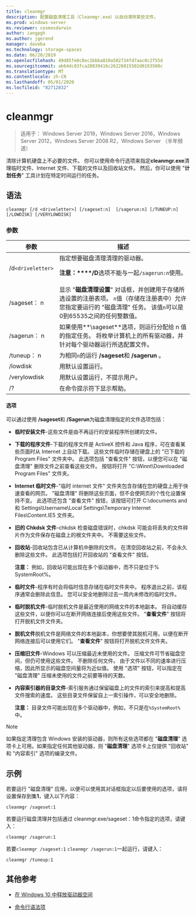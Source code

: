 ```yaml
---
title: cleanmgr
description: 配置磁盘清理工具（Cleanmgr.exe）以自动清除某些文件。
ms.prod: windows-server
ms.reviewer: cosmosdarwin
author: iangpgh
ms.author: jgerend
manager: daveba
ms.technology: storage-spaces
ms.date: 06/20/2019
ms.openlocfilehash: 49d85fe0c8ec1bbba810a502724fd7aac0c2f55d
ms.sourcegitcommit: ab64dc83fca28039416c26226815502d0193500c
ms.translationtype: MT
ms.contentlocale: zh-CN
ms.lasthandoff: 05/01/2020
ms.locfileid: "82712832"
---
```

# <a name="cleanmgr"></a>cleanmgr

> 适用于： Windows Server 2019，Windows Server 2016，Windows Server 2012，Windows Server 2008 R2，Windows Server （半年频道）

清除计算机硬盘上不必要的文件。 你可以使用命令行选项来指定**cleanmgr.exe**清理临时文件、Internet 文件、下载的文件以及回收站文件。 然后，你可以使用 "**计划任务**" 工具计划在特定时间运行的任务。

## <a name="syntax"></a>语法

```
cleanmgr [/d <driveletter>] [/sageset:n]  [/sagerun:n] [/TUNEUP:n] [/LOWDISK] [/VERYLOWDISK]
```

### <a name="parameters"></a>参数

| 参数 | 描述 |
| --------- | ----------- |
| /d`<driveletter>` | 指定想要磁盘清理清理的驱动器。<p>**注意：****/D**选项不能与一起`/sagerun:n`使用。 |
| /sageset： n | 显示 "**磁盘清理设置**" 对话框，并创建用于存储所选设置的注册表项。 `n`值（存储在注册表中）允许您指定要运行的 "磁盘清理" 任务。 该值`n`可以是0到65535之间的任何整数值。 |
| /sagerun： n | 如果使用**\sageset**选项，则运行分配给 n 值的指定任务。 将枚举计算机上的所有驱动器，并针对每个驱动器运行所选配置文件。 |
| /tuneup： n | 为相同`n`的运行 **/sageset**和 **/sagerun** 。 |
| /lowdisk | 用默认设置运行。 |
| /verylowdisk | 用默认设置运行，不提示用户。 |
| /? | 在命令提示符下显示帮助。 |

#### <a name="options"></a>选项

可以通过使用 **/sageset**和 **/Sagerun**为磁盘清理指定的文件选项包括：

- **临时安装文件**-这些文件是由不再运行的安装程序所创建的文件。

- **下载的程序文件**-下载的程序文件是 ActiveX 控件和 Java 程序，可在查看某些页面时从 Internet 上自动下载。 这些文件临时存储在硬盘上的 "已下载的 Program Files" 文件夹中。 此选项包括 "查看文件" 按钮，以便您可以在 "磁盘清理" 删除文件之前查看这些文件。 按钮将打开 "C:\Winnt\Downloaded Program Files" 文件夹。

- **Internet 临时文件**-"临时 internet 文件" 文件夹包含存储在您的硬盘上用于快速查看的网页。 "磁盘清理" 将删除这些页面，但不会使网页的个性化设置保持不变。 此选项还包含 "查看文件" 按钮，该按钮可打开 C:\documents and 和 Settings\Username\Local Settings\Temporary Internet Files\Content.IE5 文件夹。

- **旧的 Chkdsk 文件**-chkdsk 检查磁盘错误时，chkdsk 可能会将丢失的文件碎片作为文件保存在磁盘上的根文件夹中。 不需要这些文件。

- **回收站**-回收站包含已从计算机中删除的文件。 在清空回收站之前，不会永久删除这些文件。 此选项包括打开回收站的 "查看文件" 按钮。<p>**注意：** 例如，回收站可能出现在多个驱动器中，而不只是位于% SystemRoot%。

- **临时文件**-程序有时会将临时信息存储在临时文件夹中。 程序退出之前，该程序通常会删除此信息。 您可以安全地删除过去一周内未修改的临时文件。

- **临时脱机文件**-临时脱机文件是最近使用的网络文件的本地副本。 将自动缓存这些文件，以便你可以在断开网络连接后使用这些文件。 "**查看文件**" 按钮将打开脱机文件文件夹。

- **脱机文件**脱机文件是网络文件的本地副本，你想要使其脱机可用，以便在断开网络连接后可以使用它们。 "**查看文件**" 按钮将打开脱机文件文件夹。

- **压缩旧文件**-Windows 可以压缩最近未使用的文件。 压缩文件可节省磁盘空间，但仍可使用这些文件。 不删除任何文件。 由于文件以不同的速率进行压缩，因此所显示的磁盘空间量将为近似值。 使用 "选项" 按钮，可以指定在 "磁盘清理" 压缩未使用的文件之前要等待的天数。

- **内容索引器的目录文件**-索引服务通过保留磁盘上的文件的索引来提高和提高文件搜索的速度。 这些目录文件保留自上一索引操作，可以安全地删除。<p>**注意：** 目录文件可能出现在多个驱动器中，例如，不只是在`%SystemRoot%`中。

>[!NOTE]
> 如果指定清理包含 Windows 安装的驱动器，则所有这些选项都在 "**磁盘清理**" 选项卡上可用。如果指定任何其他驱动器，则 "**磁盘清理**" 选项卡上仅提供 "回收站" 和 "内容索引" 选项的编录文件。

## <a name="examples"></a>示例

若要运行 "磁盘清理" 应用，以便可以使用其对话框指定以后要使用的选项，请将设置保存到集**1**，键入以下内容：

```
cleanmgr /sageset:1
```

若要运行磁盘清理并包括通过 cleanmgr.exe/sageset：1命令指定的选项，请键入：

```
cleanmgr /sagerun:1
```

若要`cleanmgr /sageset:1` `cleanmgr /sagerun:1`一起运行，请键入：

```
cleanmgr /tuneup:1
```

## <a name="additional-references"></a>其他参考

- [在 Windows 10 中释放驱动器空间](https://support.microsoft.com/help/12425/windows-10-free-up-drive-space)

- [命令行语法项](command-line-syntax-key.md)
